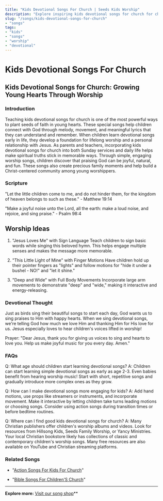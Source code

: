 ```yaml
---
title: "Kids Devotional Songs For Church | Seeds Kids Worship"
description: "Explore inspiring kids devotional songs for church for children's worship and faith development. Biblical music resources for families and ministry."
slug: "/songs/kids-devotional-songs-for-church"
- "songs"
tags:
- "kids"
- "songs"
- "worship"
- "devotional"
---
```


# Kids Devotional Songs For Church

## Kids Devotional Songs for Church: Growing Young Hearts Through Worship

### Introduction
Teaching kids devotional songs for church is one of the most powerful ways to plant seeds of faith in young hearts. These special songs help children connect with God through melody, movement, and meaningful lyrics that they can understand and remember. When children learn devotional songs early in life, they develop a foundation for lifelong worship and a personal relationship with Jesus. As parents and teachers, incorporating kids devotional songs for church into both Sunday services and daily life helps make spiritual truths stick in memorable ways. Through simple, engaging worship songs, children discover that praising God can be joyful, natural, and fun. These songs also create precious family moments and help build a Christ-centered community among young worshippers.

### Scripture
"Let the little children come to me, and do not hinder them, for the kingdom of heaven belongs to such as these." - Matthew 19:14

"Make a joyful noise unto the Lord, all the earth: make a loud noise, and rejoice, and sing praise." - Psalm 98:4

## Worship Ideas
1. "Jesus Loves Me" with Sign Language
Teach children to sign basic words while singing this beloved hymn. This helps engage multiple senses and makes the message more memorable.

2. "This Little Light of Mine" with Finger Motions
Have children hold up their pointer fingers as "lights" and follow motions for "hide it under a bushel - NO!" and "let it shine."

3. "Deep and Wide" with Full Body Movements
Incorporate large arm movements to demonstrate "deep" and "wide," making it interactive and energy-releasing.

### Devotional Thought
Just as birds sing their beautiful songs to start each day, God wants us to sing praises to Him with happy hearts. When we sing devotional songs, we're telling God how much we love Him and thanking Him for His love for us. Jesus especially loves to hear children's voices lifted in worship!

Prayer: "Dear Jesus, thank you for giving us voices to sing and hearts to love you. Help us make joyful music for you every day. Amen."

### FAQs
Q: What age should children start learning devotional songs?
A: Children can start learning simple devotional songs as early as age 2-3. Even babies benefit from hearing worship music! Start with short, repetitive songs and gradually introduce more complex ones as they grow.

Q: How can I make devotional songs more engaging for kids?
A: Add hand motions, use props like streamers or instruments, and incorporate movement. Make it interactive by letting children take turns leading motions or choosing songs. Consider using action songs during transition times or before bedtime routines.

Q: Where can I find good kids devotional songs for church?
A: Many Christian publishers offer children's worship albums and videos. Look for resources from Hillsong Kids, Seeds Family Worship, or Yancy Ministries. Your local Christian bookstore likely has collections of classic and contemporary children's worship songs. Many free resources are also available on YouTube and Christian streaming platforms.

### Related Songs

- "[Action Songs For Kids For Church](/songs/action-songs-for-kids-for-church/)"

- "[Bible Songs For Children'S Church](/songs/bible-songs-for-children-s-church/)"

---

**Explore more:** [Visit our song shop](https://seedskidsworship.com/shop)**

<!-- Schema Markup -->
<script type="application/ld+json">
{
  "@context": "https://schema.org",
  "@type": "MusicRecording",
  "name": "Kids Devotional Songs For Church",
  "byArtist": {
    "@type": "MusicGroup",
    "name": "Seeds Kids Worship"
  },
  "isFamilyFriendly": true,
  "url": "https://seedskidsworship.com/songs/kids-devotional-songs-for-church/"
}
</script>